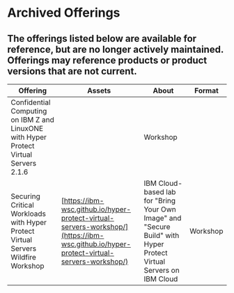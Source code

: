 # Archived Offerings

## The offerings listed below are available for reference, but are no longer actively maintained. Offerings may reference products or product versions that are not current.  

| Offering | Assets | About | Format |
| -------- | ------- | ------- | ------ |
| Confidential Computing on IBM Z and LinuxONE with Hyper Protect Virtual Servers 2.1.6 | | Workshop |
| Securing Critical Workloads with Hyper Protect Virtual Servers Wildfire Workshop | [https://ibm-wsc.github.io/hyper-protect-virtual-servers-workshop/](https://ibm-wsc.github.io/hyper-protect-virtual-servers-workshop/) | IBM Cloud-based lab for "Bring Your Own Image" and "Secure Build" with Hyper Protect Virtual Servers on IBM Cloud | Workshop |
